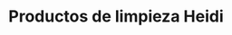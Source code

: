 ---
title: "Productos de limpieza Heidi"
url: /guadalajara/productos-de-limpieza-heidi/
shop: supermercado
---